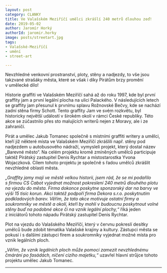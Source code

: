 ```yaml
---
layout: post
category: CLANKY
title: Ve Valašském Meziříčí umělci zkrášlí 240 metrů dlouhou zeď!
date: 2019-05-02
author: Jaromír Horký
authorId: jaromir.horky
image: posts/streetart.jpg
tags: 
- Valašské-Meziříčí
- umění
- street-art

---
```

Nevzhledné venkovní prostranství, ploty, stěny a nadjezdy, to vše jsou takzvané strašáky města, 
které se však i díky Pirátům brzy promění v umělecké dílo!

Historie graffiti ve Valašském Meziříčí sahá až do roku 1997, kde byl první graffity jam a první 
legální plocha na ulici Palackého. V následujících letech se graffity jam přesunul k prvnímu 
splavu Rožnovské Bečvy, kde se nachází zadní stěna firmy Schott. 
Tento graffity Jam ve svém rozkvětu, byl historicky největší událostí v širokém okolí v rámci České republiky. 
Této akce se zúčastnilo přes sto malujících writerů nejen z Moravy, ale i ze zahraničí. 

Pirát a umělec Jakub Tomanec společně s místními graffiti writery a umělci, kteří již některé místa ve Valašském Meziříčí 
zkrášlili např. stěny pod nadjezdem u autobusového nádraží, vymysleli projekt, který dostal název „Barevné město“. 
Na celém projektu kromě zmíněných umělců participuje taktéž Pirátský zastupitel Denis Rychtar a 
místostarostka Yvona Wojaczková. Cílem tohoto projektu je společně s řadou umělců zkrášlit nevzhledné oblasti města.

 _„Graffity jamy mají ve městě velkou historii, jsem rád, že se mi podařilo s firmou CS Cabot vyjednat možnost 
 pokreslení 240 metrů dlouhého plotu na vjezdu do města. 
 Firma dokonce poskytne sponzorský dar na barvy ve výši 15 tisíc korun. 
 Akci taktéž podpoří firma Dekora s.r.o. poskytnutím podkladových barev. 
 Věřím, že tato akce motivuje ostatní firmy a soukromníky ve městě a okolí, 
 kteří by mohli v budoucnu poskytnout volné stěny buď na podobné akce či na 
 vznik legální plochy,“_ říká jeden z iniciátorů tohoto nápadu Pirátský zastupitel Denis Rychtar.

Plot na vjezdu do Valašského Meziříčí, který v červnu pokreslí desítky umělců bude zdobit tématika 
Valašské krajiny a kultury. Zástupci města se pokusí i s dalšími zástupci firem a soukromníky 
vyjednat možné místa pro vznik legálních ploch.

_„Věřím, že vznik legálních ploch může pomoci zamezit nevzhlednému čmárání po fasádách, ničení cizího majetku,“_ uzavřel 
hlavní strůjce tohoto projektu umělec Jakub Tomanec.

- - -
